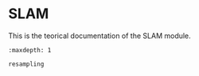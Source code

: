 # SLAM

This is the teorical documentation of the SLAM module.

```{toctree}
:maxdepth: 1

resampling
```